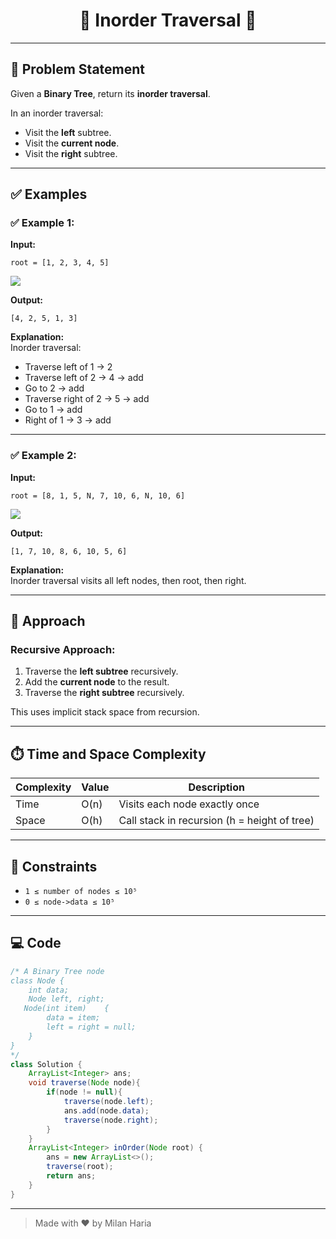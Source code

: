 <h1 align="center">🌿 Inorder Traversal 🌿</h1>

---

## 📝 Problem Statement

Given a **Binary Tree**, return its **inorder traversal**.

In an inorder traversal:
- Visit the **left** subtree.
- Visit the **current node**.
- Visit the **right** subtree.

---

## ✅ Examples

### ✅ Example 1:

**Input:**  
```
root = [1, 2, 3, 4, 5]
```

<img src="https://media.geeksforgeeks.org/img-practice/prod/addEditProblem/886461/Web/Other/blobid0_1738561309.png"> </img>

**Output:**  
```
[4, 2, 5, 1, 3]
```

**Explanation:**  
Inorder traversal:
- Traverse left of 1 → 2
- Traverse left of 2 → 4 → add
- Go to 2 → add
- Traverse right of 2 → 5 → add
- Go to 1 → add
- Right of 1 → 3 → add

---

### ✅ Example 2:

**Input:**  
```
root = [8, 1, 5, N, 7, 10, 6, N, 10, 6]
```

<img src="https://media.geeksforgeeks.org/img-practice/prod/addEditProblem/886461/Web/Other/blobid1_1738561309.png"> </img>

**Output:**  
```
[1, 7, 10, 8, 6, 10, 5, 6]
```

**Explanation:**  
Inorder traversal visits all left nodes, then root, then right.

---

## 🧠 Approach

### Recursive Approach:

1. Traverse the **left subtree** recursively.
2. Add the **current node** to the result.
3. Traverse the **right subtree** recursively.

This uses implicit stack space from recursion.

---

## ⏱️ Time and Space Complexity

| Complexity | Value         | Description                         |
|------------|---------------|-------------------------------------|
| Time       | O(n)          | Visits each node exactly once       |
| Space      | O(h)          | Call stack in recursion (h = height of tree) |

---

## 🎯 Constraints

- `1 ≤ number of nodes ≤ 10⁵`
- `0 ≤ node->data ≤ 10⁵`

---

## 💻 Code

```java
/* A Binary Tree node
class Node {
    int data;
    Node left, right;
   Node(int item)    {
        data = item;
        left = right = null;
    }
}
*/
class Solution {
    ArrayList<Integer> ans;
    void traverse(Node node){
        if(node != null){
            traverse(node.left);
            ans.add(node.data);
            traverse(node.right);
        }
    }
    ArrayList<Integer> inOrder(Node root) {
        ans = new ArrayList<>();
        traverse(root);
        return ans;
    }
}
```

---

> Made with ❤️ by Milan Haria
